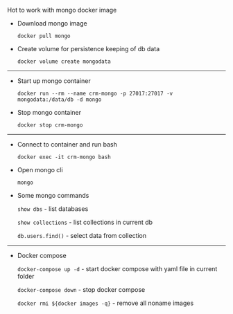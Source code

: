 Hot to work with mongo docker image
* Download mongo image

    `docker pull mongo`
    
* Create volume for persistence keeping of db data
 
    `docker volume create mongodata`
---------------------
* Start up mongo container

    `docker run --rm --name crm-mongo -p 27017:27017 -v mongodata:/data/db -d mongo`

* Stop mongo container
 
    `docker stop crm-mongo`
    
---------------------
* Connect to container and run bash

    `docker exec -it crm-mongo bash`
* Open mongo cli

    `mongo`
* Some mongo commands

    `show dbs` - list databases
    
    `show collections` - list collections in current db
    
    `db.users.find()` - select data from collection
    
--------------------
* Docker compose

    `docker-compose up -d` - start docker compose with yaml file in current folder
    
    `docker-compose down` - stop docker compose
    
    `docker rmi ${docker images -q}` - remove all noname images
